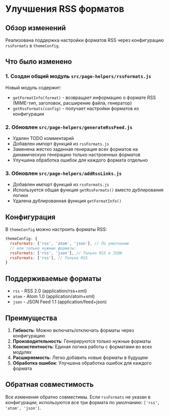 # Улучшения RSS форматов

## Обзор изменений

Реализована поддержка настройки форматов RSS через конфигурацию `rssFormats` в `themeConfig`.

## Что было изменено

### 1. Создан общий модуль `src/page-helpers/rssFormats.js`

Новый модуль содержит:

- `getFormatInfo(format)` - возвращает информацию о формате RSS (MIME-тип, заголовок, расширение файла, генератор)
- `getRssFormats(config)` - получает настройки форматов из конфигурации

### 2. Обновлен `src/page-helpers/generateRssFeed.js`

- Удален TODO комментарий
- Добавлен импорт функций из `rssFormats.js`
- Заменена жестко заданная генерация всех форматов на динамическую генерацию только настроенных форматов
- Улучшена обработка ошибок для каждого формата отдельно

### 3. Обновлен `src/page-helpers/addRssLinks.js`

- Добавлен импорт функций из `rssFormats.js`
- Используется общая функция `getRssFormats()` вместо дублирования логики
- Удалена дублированная функция `getFormatInfo()`

## Конфигурация

В `themeConfig` можно настроить форматы RSS:

```javascript
themeConfig: {
  rssFormats: ['rss', 'atom', 'json'], // По умолчанию
  // или только нужные форматы:
  rssFormats: ['rss', 'json'], // Только RSS и JSON
  rssFormats: ['rss'], // Только RSS
}
```

## Поддерживаемые форматы

- `rss` - RSS 2.0 (application/rss+xml)
- `atom` - Atom 1.0 (application/atom+xml)
- `json` - JSON Feed 1.1 (application/feed+json)

## Преимущества

1. **Гибкость**: Можно включать/отключать форматы через конфигурацию
2. **Производительность**: Генерируются только нужные форматы
3. **Консистентность**: Единая логика работы с форматами во всех модулях
4. **Расширяемость**: Легко добавить новые форматы в будущем
5. **Обработка ошибок**: Улучшена обработка ошибок для каждого формата

## Обратная совместимость

Все изменения обратно совместимы. Если `rssFormats` не указан в конфигурации, используются все три формата по умолчанию: `['rss', 'atom', 'json']`.
